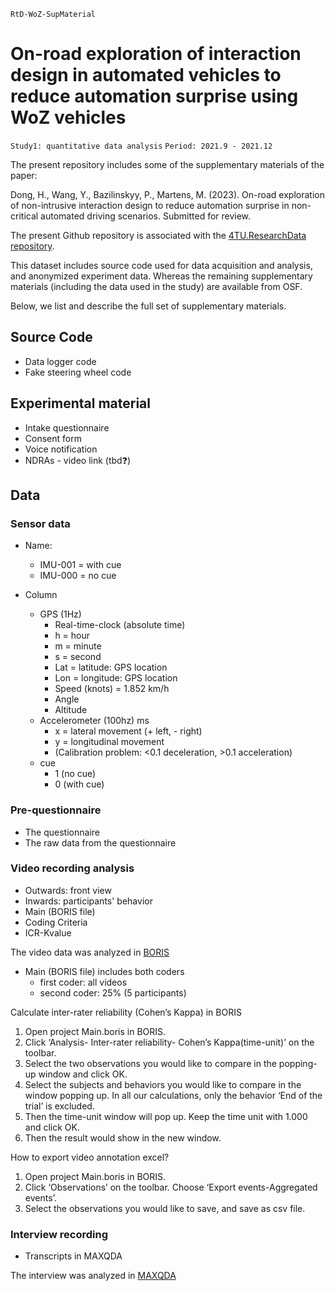 `RtD-WoZ-SupMaterial`

# On-road exploration of interaction design in automated vehicles to reduce automation surprise using WoZ vehicles
`Study1: quantitative data analysis`
`Period: 2021.9 - 2021.12`

The present repository includes some of the supplementary materials of the paper:

Dong, H., Wang, Y., Bazilinskyy, P., Martens, M. (2023). On-road exploration of non-intrusive interaction design to reduce automation surprise in non-critical automated driving scenarios. Submitted for review.

The present Github repository is associated with the [4TU.ResearchData repository](#). 

This dataset includes source code used for data acquisition and analysis, and anonymized experiment data.
Whereas the remaining supplementary materials (including the data used in the study) are available from OSF.

Below, we list and describe the full set of supplementary materials. 

## Source Code
- Data logger code
- Fake steering wheel code

## Experimental material
- Intake questionnaire
- Consent form
- Voice notification
- NDRAs - video link (tbd❓)

## Data
### Sensor data
- Name:
  - IMU-001 = with cue
  - IMU-000 = no cue

- Column
  - GPS (1Hz)
	- Real-time-clock (absolute time)
	- h = hour
	- m = minute
	- s = second
	- Lat = latitude: GPS location
	- Lon = longitude: GPS location
	- Speed (knots) = 1.852 km/h
	- Angle
	- Altitude
  - Accelerometer (100hz) ms
	- x = lateral movement (+ left, - right)
	- y = longitudinal movement
	- (Calibration problem: <0.1 deceleration, >0.1 acceleration)
  - cue
  	- 1 (no cue)
	- 0 (with cue)

### Pre-questionnaire
- The questionnaire
- The raw data from the questionnaire

### Video recording analysis
- Outwards: front view
- Inwards: participants' behavior
- Main (BORIS file)
- Coding Criteria
- ICR-Kvalue

The video data was analyzed in [BORIS](https://doi.org/10.1111/2041-210X.12584)

- Main (BORIS file) includes both coders
	- first coder: all videos
	- second coder: 25% (5 participants)

Calculate inter-rater reliability (Cohen’s Kappa) in BORIS
  1.	Open project Main.boris in BORIS.
  2.	Click ‘Analysis- Inter-rater reliability- Cohen’s Kappa(time-unit)’ on the toolbar.
  3.	Select the two observations you would like to compare in the popping-up window and click OK.
  4.	Select the subjects and behaviors you would like to compare in the window popping up. In all our calculations, only the behavior ‘End of the trial’ is excluded.
  5.	Then the time-unit window will pop up. Keep the time unit with 1.000 and click OK.
  6.	Then the result would show in the new window.
	
How to export video annotation excel?
  1.	Open project Main.boris in BORIS.
  2.	Click ‘Observations’ on the toolbar. Choose ‘Export events-Aggregated events’.
  3.	Select the observations you would like to save, and save as csv file.

### Interview recording
- Transcripts in MAXQDA

The interview was analyzed in [MAXQDA](https://www.maxqda.com/)
